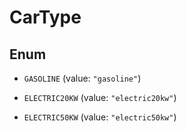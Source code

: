 
# CarType

## Enum


* `GASOLINE` (value: `"gasoline"`)

* `ELECTRIC20KW` (value: `"electric20kw"`)

* `ELECTRIC50KW` (value: `"electric50kw"`)



